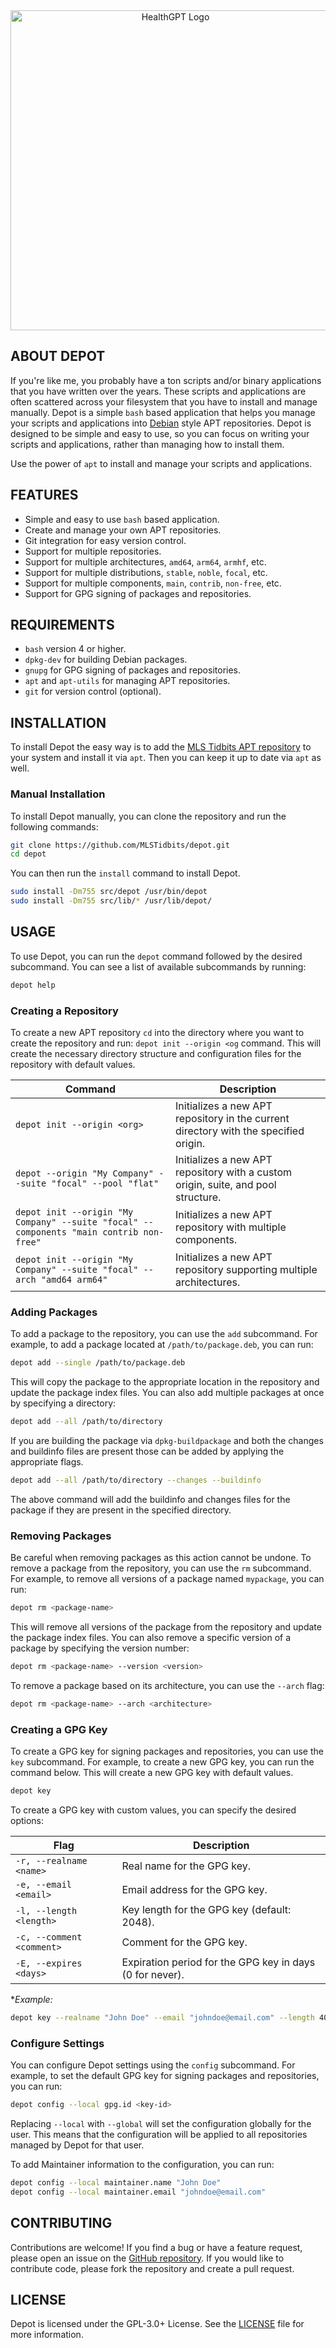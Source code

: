 <div align="center">
 <image
  src="images/logo.png"
  alt="HealthGPT Logo"
  width=auto
  height=512px
  />
</div>

## ABOUT DEPOT

If you're like me, you probably have a ton scripts and/or binary applications that you have written over the years.  These scripts and applications are often scattered across your filesystem that you have to install and manage manually.  Depot is a simple `bash` based application that helps you manage your scripts and applications into [Debian](https://www.debian.org/) style APT repositories.  Depot is designed to be simple and easy to use, so you can focus on writing your scripts and applications, rather than managing how to install them.

Use the power of `apt` to install and manage your scripts and applications.

## FEATURES

- Simple and easy to use `bash` based application.
- Create and manage your own APT repositories.
- Git integration for easy version control.
- Support for multiple repositories.
- Support for multiple architectures, `amd64`, `arm64`, `armhf`, etc.
- Support for multiple distributions, `stable`, `noble`, `focal`, etc.
- Support for multiple components, `main`, `contrib`, `non-free`, etc.
- Support for GPG signing of packages and repositories.

## REQUIREMENTS

- `bash` version 4 or higher.
- `dpkg-dev` for building Debian packages.
- `gnupg` for GPG signing of packages and repositories.
- `apt` and `apt-utils` for managing APT repositories.
- `git` for version control (optional).

## INSTALLATION

To install Depot the easy way is to add the [MLS Tidbits APT repository](https://archive.mlstidbits.com) to your system and install it via `apt`. Then you can keep it up to date via `apt` as well.

### Manual Installation

To install Depot manually, you can clone the repository and run the following commands:

```bash
git clone https://github.com/MLSTidbits/depot.git
cd depot
```

You can then run the `install` command to install Depot.

```bash
sudo install -Dm755 src/depot /usr/bin/depot
sudo install -Dm755 src/lib/* /usr/lib/depot/
```

## USAGE

To use Depot, you can run the `depot` command followed by the desired subcommand.  You can see a list of available subcommands by running:

```bash
depot help
```

### Creating a Repository

To create a new APT repository `cd` into the directory where you want to create the repository and run: `depot init --origin <og` command. This will create the necessary directory structure and configuration files for the repository with default values.

| Command                                                                                 | Description                                                        |
|-----------------------------------------------------------------------------------------|--------------------------------------------------------------------|
| `depot init --origin <org>`                                                             | Initializes a new APT repository in the current directory with the specified origin. |
| `depot --origin "My Company" --suite "focal" --pool "flat"`                             | Initializes a new APT repository with a custom origin, suite, and pool structure. |
| `depot init --origin "My Company" --suite "focal" --components "main contrib non-free"` | Initializes a new APT repository with multiple components.          |
| `depot init --origin "My Company" --suite "focal" --arch "amd64 arm64"`                 | Initializes a new APT repository supporting multiple architectures. |

### Adding Packages

To add a package to the repository, you can use the `add` subcommand. For example, to add a package located at `/path/to/package.deb`, you can run:

```bash
depot add --single /path/to/package.deb
```

This will copy the package to the appropriate location in the repository and update the package index files. You can also add multiple packages at once by specifying a directory:

```bash
depot add --all /path/to/directory
```

If you are building the package via `dpkg-buildpackage` and both the changes and buildinfo files are present those can be added by applying the appropriate flags.

```bash
depot add --all /path/to/directory --changes --buildinfo
```

The above command will add the buildinfo and changes files for the package if they are present in the specified directory.

### Removing Packages

Be careful when removing packages as this action cannot be undone. To remove a package from the repository, you can use the `rm` subcommand. For example, to remove all versions of a package named `mypackage`, you can run:

```bash
depot rm <package-name>
```

This will remove all versions of the package from the repository and update the package index files. You can also remove a specific version of a package by specifying the version number:

```bash
depot rm <package-name> --version <version>
```

To remove a package based on its architecture, you can use the `--arch` flag:

```bash
depot rm <package-name> --arch <architecture>
```

### Creating a GPG Key

To create a GPG key for signing packages and repositories, you can use the `key` subcommand. For example, to create a new GPG key, you can run the command below. This will create a new GPG key with default values.

```bash
depot key
```

To create a GPG key with custom values, you can specify the desired options:

| Flag                        | Description                                              |
|-----------------------------|----------------------------------------------------------|
| `-r, --realname <name>`     | Real name for the GPG key.                               |
| `-e, --email <email>`       | Email address for the GPG key.                           |
| `-l, --length <length>`     | Key length for the GPG key (default: 2048).              |
| `-c, --comment <comment>`   | Comment for the GPG key.                                 |
| `-E, --expires <days>`      | Expiration period for the GPG key in days (0 for never). |

**Example:*

```bash
depot key --realname "John Doe" --email "johndoe@email.com" --length 4096 --comment "My Key" --expires 365
```

### Configure Settings

You can configure Depot settings using the `config` subcommand. For example, to set the default GPG key for signing packages and repositories, you can run:

```bash
depot config --local gpg.id <key-id>
```

Replacing `--local` with `--global` will set the configuration globally for the user. This means that the configuration will be applied to all repositories managed by Depot for that user.

To add Maintainer information to the configuration, you can run:

```bash
depot config --local maintainer.name "John Doe"
depot config --local maintainer.email "johndoe@email.com"
```

## CONTRIBUTING

Contributions are welcome! If you find a bug or have a feature request, please open an issue on the [GitHub repository](https://github.com/MLSTidbits/depot). If you would like to contribute code, please fork the repository and create a pull request.

## LICENSE

Depot is licensed under the GPL-3.0+ License. See the [LICENSE](LICENSE) file for more information.
